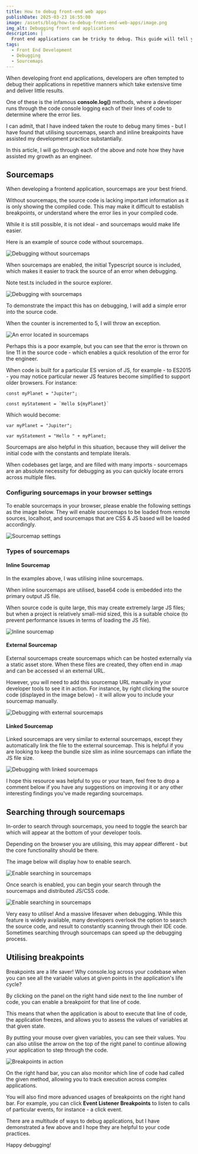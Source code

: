 ```yaml
---
title: How to debug front-end web apps
publishDate: 2025-03-23 16:55:00
image: /assets/blog/how-to-debug-front-end-web-apps/image.png
img_alt: Debugging front end applications
description: |
  Front end applications can be tricky to debug. This guide will tell you where to start
tags:
  - Front End Development
  - Debugging
  - Sourcemaps
---
```

When developing front end applications, developers are often tempted to debug their applications in repetitive manners which take extensive time and deliver little results.

One of these is the infamous **console.log()** methods, where a developer runs through the code console logging each of their lines of code to determine where the error lies.

I can admit, that I have indeed taken the route to debug many times - but I have found that utilising sourcemaps, search and inline breakpoints have assisted my development practice substantially.

In this article, I will go through each of the above and note how they have assisted my growth as an engineer.

## Sourcemaps

When developing a frontend application, sourcemaps are your best friend.

Without sourcemaps, the source code is lacking important information as it is only showing the compiled code. This may make it difficult to establish breakpoints, or understand where the error lies in your compiled code.

While it is still possible, it is not ideal - and sourcemaps would make life easier.

Here is an example of source code without sourcemaps.

![Debugging without sourcemaps](/assets/blog/how-to-debug-front-end-web-apps/without-sourcemaps.png)

When sourcemaps are enabled, the initial Typescript source is included, which makes it easier to track the source of an error when debugging. 

Note test.ts included in the source explorer.

![Debugging with sourcemaps](/assets/blog/how-to-debug-front-end-web-apps/with-sourcemap.png)

To demonstrate the impact this has on debugging, I will add a simple error into the source code. 

When the counter is incremented to 5, I will throw an exception.

![An error located in sourcemaps](/assets/blog/how-to-debug-front-end-web-apps/finding-errors.png)

Perhaps this is a poor example, but you can see that the error is thrown on line 11 in the source code - which enables a quick resolution of the error for the engineer. 

When code is built for a particular ES version of JS, for example - to ES2015 - you may notice particular newer JS features become simplified to support older browsers. For instance: 

```
const myPlanet = "Jupiter";

const myStatement = `Hello ${myPlanet}`
``` 

Which would become:

```
var myPlanet = "Jupiter";

var myStatement = "Hello " + myPlanet;
```

Sourcemaps are also helpful in this situation, because they will deliver the initial code with the constants and template literals.

When codebases get large, and are filled with many imports - sourcemaps are an absolute necessity for debugging as you can quickly locate errors across multiple files.

### Configuring sourcemaps in your browser settings

To enable sourcemaps in your browser, please enable the following settings as the image below. They will enable sourcemaps to be loaded from remote sources, localhost, and sourcemaps that are CSS & JS based will be loaded accordingly.

![Sourcemap settings](/assets/blog/how-to-debug-front-end-web-apps/source-map-settings.png)

### Types of sourcemaps

#### Inline Sourcemap

In the examples above, I was utilising inline sourcemaps.

When inline sourcemaps are utilised, base64 code is embedded into the primary output JS file.

When source code is quite large, this may create extremely large JS files; but when a project is relatively small-mid sized, this is a suitable choice (to prevent performance issues in terms of loading the JS file).

![Inline sourcemap](/assets/blog/how-to-debug-front-end-web-apps/inline-sourcemap.png)

#### External Sourcemap

External sourcemaps create sourcemaps which can be hosted externally via a static asset store. When these files are created, they often end in .map and can be accessed vi an external URL.

However, you will need to add this sourcemap URL manually in your developer tools to see it in action. For instance, by right clicking the source code (displayed in the image below) - it will allow you to include your sourcemap manually.

![Debugging with external sourcemaps](/assets/blog/how-to-debug-front-end-web-apps/external-sourcemap.png)

#### Linked Sourcemap

Linked sourcemaps are very similar to external sourcemaps, except they automatically link the file to the external sourcemap. This is helpful if you are looking to keep the bundle size slim as inline sourcemaps can inflate the JS file size.

![Debugging with linked sourcemaps](/assets/blog/how-to-debug-front-end-web-apps/linked-sourcemap.png)

I hope this resource was helpful to you or your team, feel free to drop a comment below if you have any suggestions on improving it or any other interesting findings you've made regarding sourcemaps.

## Searching through sourcemaps
In-order to search through sourcemaps, you need to toggle the search bar which will appear at the bottom of your developer tools.

Depending on the browser you are utilising, this may appear different - but the core functionality should be there.

The image below will display how to enable search.

![Enable searching in sourcemaps](/assets/blog/how-to-debug-front-end-web-apps/enable-search.png)

Once search is enabled, you can begin your search through the sourcemaps and distributed JS/CSS code.

![Enable searching in sourcemaps](/assets/blog/how-to-debug-front-end-web-apps/searching-sourcemaps.png)

Very easy to utilise! And a massive lifesaver when debugging. While this feature is widely available, many developers overlook the option to search the source code, and result to constantly scanning through their IDE code.
Sometimes searching through sourcemaps can speed up the debugging process.

## Utilising breakpoints
Breakpoints are a life saver! Why console.log across your codebase when you can see all the variable values at given points in the application's life cycle?

By clicking on the panel on the right hand side next to the line number of code, you can enable a breakpoint for that line of code.

This means that when the application is about to execute that line of code, the application freezes, and allows you to assess the values of variables at that given state.

By putting your mouse over given variables, you can see their values. You can also utilise the arrow on the top of the right panel to continue allowing your application to step through the code.

![Breakpoints in action](/assets/blog/how-to-debug-front-end-web-apps/breakpoints-in-action.png)

On the right hand bar, you can also monitor which line of code had called the given method, allowing you to track execution across complex applications.

You will also find more advanced usages of breakpoints on the right hand bar. For example, you can click **Event Listener Breakpoints** to listen to calls of particular events, for instance - a click event.

There are a multitude of ways to debug applications, but I have demonstrated a few above and I hope they are helpful to your code practices.

Happy debugging!